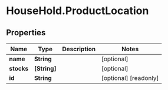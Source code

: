 # HouseHold.ProductLocation

## Properties

Name | Type | Description | Notes
------------ | ------------- | ------------- | -------------
**name** | **String** |  | [optional] 
**stocks** | **[String]** |  | [optional] 
**id** | **String** |  | [optional] [readonly] 


